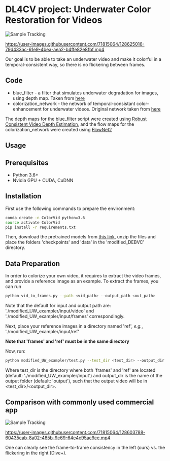 


# DL4CV project: Underwater Color Restoration for Videos

![Sample Tracking](assets/gif_our_vs_original.gif)



https://user-images.githubusercontent.com/71815064/128625016-79d433ac-61e9-4bea-aea2-b4ffe82e8fbf.mp4


Our goal is to be able to take an underwater video and make it colorful in a temporal-consistent way, so there is no flickering between frames. 

## Code
- blue_filter - a filter that simulates underwater degradation for images, using depth map. Taken from [here](https://li-chongyi.github.io/proj_underwater_image_synthesis.html)
- colorization_network - the network of temporal-consistant color-enhancement for underwater videos. Original network taken from [here](https://github.com/zhangmozhe/Deep-Exemplar-based-Video-Colorization)

The depth maps for the blue_filter script were created using [Robust Consistent Video Depth Estimation](https://robust-cvd.github.io/), and the flow maps for the colorization_network were created using [FlowNet2](https://github.com/NVIDIA/flownet2-pytorch)

## Usage

## Prerequisites

- Python 3.6+
- Nvidia GPU + CUDA, CuDNN

## Installation

First use the following commands to prepare the environment:

```bash
conda create -n ColorVid python=3.6
source activate ColorVid
pip install -r requirements.txt
```

Then, download the pretrained models from [this link](https://drive.google.com/drive/folders/1OxB0G1blnjIDcFQ2Cnt4RfJbP-Iw-QH-?usp=sharing),
unzip the files and place the folders 'checkpoints' and 'data' in the 'modified_DEBVC' directory.

## Data Preparation

In order to colorize your own video, it requires to extract the video frames, and provide a reference image as an example.
To extract the frames, you can run
```bash
python vid_to_frames.py --path <vid_path> --output_path <out_path>
```
Note that the default for input and output path are: './modified_UW_exampler/input/video' and './modified_UW_exampler/input/frames' correspondingly.

Next, place your reference images in a directory named 'ref', _e.g._, './modified_UW_exampler/input/ref'

**Note that 'frames' and 'ref' must be in the same directory**

Now, run:

```bash
python modified_UW_exampler/test.py --test_dir <test_dir> --output_dir <output_dir>
```
Where test_dir is the directory where both 'frames' and 'ref' are located (default: './modified_UW_exampler/input') and output_dir is the name of the output folder (default: 'output'), such that the output video will be in <test_dir>/<output_dir>.

## Comparison with commonly used commercial app

![Sample Tracking](assets/ours_vs_divep.gif)

https://user-images.githubusercontent.com/71815064/128603788-60435cab-8a02-485b-9c69-64e4c95ac9ce.mp4

One can clearly see the frame-to-frame consistency in the left (ours) vs. the flickering in the right (Dive+).
